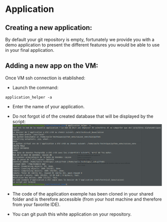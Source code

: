 # Application

## Creating a new application:

By default your git repository is empty, fortunately we provide you with a demo application to present the different features you would be able to use in your final 
application.


## Adding a new app on the VM:

Once VM ssh connection is etablished:
- Launch the command:
```
application_helper -a
```
- Enter the name of your application.
- Do not forgot id of the created database that will be displayed by the script:
![app](./images/add_app.png)

- The code of the application exemple has been cloned in your shared folder and is therefore accessible (from your host machine and therefore from your favorite IDE).
- You can git push this white application on your repository.

